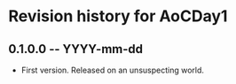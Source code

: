 # Revision history for AoCDay1

## 0.1.0.0  -- YYYY-mm-dd

* First version. Released on an unsuspecting world.
